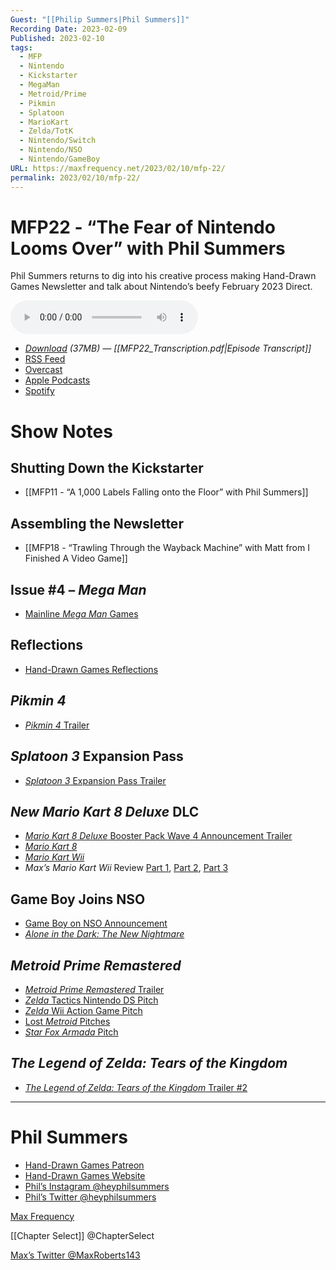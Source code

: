 ```yaml
---
Guest: "[[Philip Summers|Phil Summers]]"
Recording Date: 2023-02-09
Published: 2023-02-10
tags:
  - MFP
  - Nintendo
  - Kickstarter
  - MegaMan
  - Metroid/Prime
  - Pikmin
  - Splatoon
  - MarioKart
  - Zelda/TotK
  - Nintendo/Switch
  - Nintendo/NSO
  - Nintendo/GameBoy
URL: https://maxfrequency.net/2023/02/10/mfp-22/
permalink: 2023/02/10/mfp-22/
---
```

# MFP22 - “The Fear of Nintendo Looms Over” with Phil Summers

Phil Summers returns to dig into his creative process making Hand-Drawn Games Newsletter and talk about Nintendo’s beefy February 2023 Direct.

<audio controls>
  <source src="https://traffic.libsyn.com/maxfrequency/MF22_Final.mp3">
</audio>

- *[Download](https://traffic.libsyn.com/maxfrequency/MF22_Final.mp3) (37MB)  — [[MFP22_Transcription.pdf|Episode Transcript]]*
- [RSS Feed](https://maxfrequency.libsyn.com/rss)
- [Overcast](https://overcast.fm/itunes1557043396)
- [Apple Podcasts](https://podcasts.apple.com/us/podcast/the-max-frequency-podcast/id1557043396)
- [Spotify](https://open.spotify.com/show/3W1LwBNmhZ6s5QmQViWXKn)

# Show Notes
## Shutting Down the Kickstarter

- [[MFP11 - “A 1,000 Labels Falling onto the Floor” with Phil Summers]]
## Assembling the Newsletter

- [[MFP18 - “Trawling Through the Wayback Machine” with Matt from I Finished A Video Game]]
## Issue #4 – *Mega Man*

- [Mainline *Mega Man* Games](https://en.wikipedia.org/wiki/List_of_Mega_Man_video_games#Mega_Man_series)
## Reflections

- [Hand-Drawn Games Reflections](https://sites.google.com/view/handdrawngameguides/game-reflections?authuser=0)
## *Pikmin 4*

- [*Pikmin 4* Trailer](https://youtu.be/GwOUuC8Y5N0)
## *Splatoon 3* Expansion Pass

- [*Splatoon 3* Expansion Pass Trailer](https://youtu.be/qpn0UPPvAb8)
## *New Mario Kart 8 Deluxe* DLC

- [*Mario Kart 8 Deluxe* Booster Pack Wave 4 Announcement Trailer](https://youtu.be/fq49Xq_FG8Y)
- [*Mario Kart 8*](https://en.wikipedia.org/wiki/Mario_Kart_8)
- [*Mario Kart Wii*](https://en.wikipedia.org/wiki/Mario_Kart_Wii)
- *Max’s Mario Kart Wii* Review [Part 1](https://youtu.be/O-nPWg091EY), [Part 2](https://www.youtube.com/watch?v=Y3u2Strmn6c&t=18s), [Part 3](https://www.youtube.com/watch?v=UYjS1yyQnLc)
## Game Boy Joins NSO

- [Game Boy on NSO Announcement](https://youtu.be/_-KAU3bK1Y8)
- [*Alone in the Dark: The New Nightmare*](https://en.wikipedia.org/wiki/Alone_in_the_Dark:_The_New_Nightmare)
## *Metroid Prime Remastered*

- [*Metroid Prime Remastered* Trailer](https://youtu.be/e9OQOJC1QII)
- [*Zelda* Tactics Nintendo DS Pitch](https://youtu.be/cIHtTl4U4yU)
- [*Zelda* Wii Action Game Pitch](https://youtu.be/BzlROEEMvBs)
- [Lost *Metroid* Pitches](https://youtu.be/ZQ8xa4drduQ)
- [*Star Fox Armada* Pitch](https://youtu.be/A2Af_XXRMmI)
## *The Legend of Zelda: Tears of the Kingdom*

- [*The Legend of Zelda: Tears of the Kingdom* Trailer #2](https://youtu.be/fYZuiFDQwQw)

---
# Phil Summers

- [Hand-Drawn Games Patreon](https://www.patreon.com/handdrawngaming/)
- [Hand-Drawn Games Website](https://sites.google.com/view/handdrawngameguides/home?authuser=0)
- [Phil’s Instagram @heyphilsummers](https://www.instagram.com/heyphilsummers/?hl=en)
- [Phil’s Twitter @heyphilsummers](https://twitter.com/heyphilsummers)

[Max Frequency](https://www.maxfrequency.net/)

[[Chapter Select]] @ChapterSelect

[Max’s Twitter @MaxRoberts143](https://www.twitter.com/MaxRoberts143)